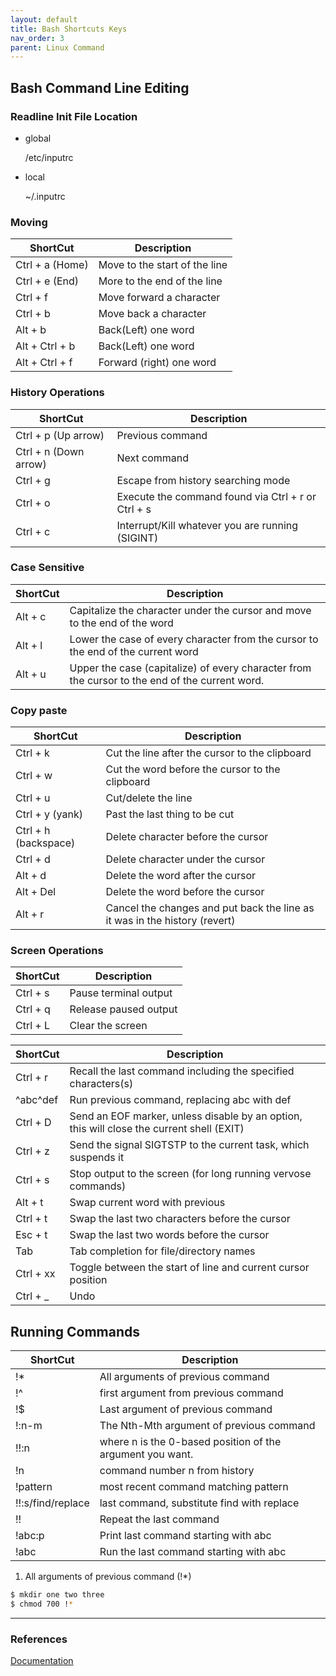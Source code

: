 ```yaml
---
layout: default
title: Bash Shortcuts Keys
nav_order: 3 
parent: Linux Command 
---
```

## Bash Command Line Editing

### Readline Init File Location

- global
    
    /etc/inputrc

- local
  
   ~/.inputrc

### Moving

| ShortCut | Description |
|-----|--|
|Ctrl + a (Home)|Move to the start of the line|
|Ctrl + e (End)|More to the end of the line|
|Ctrl + f|Move forward a character|
|Ctrl + b|Move back a character|
|Alt + b |Back(Left) one word|
|Alt + Ctrl + b |Back(Left) one word|
|Alt + Ctrl +  f |Forward (right) one word|

### History Operations

| ShortCut | Description |
|-----|--|
|Ctrl + p (Up arrow)|Previous command|
|Ctrl + n (Down arrow)|Next command|
|Ctrl + g|Escape from history searching mode|
|Ctrl + o|Execute the command found via Ctrl + r or Ctrl + s|
|Ctrl + c|Interrupt/Kill whatever you are running (SIGINT)|

### Case Sensitive

| ShortCut | Description |
|-----|--|
|Alt + c | Capitalize the character under the cursor and move to the end of the word|
|Alt + l | Lower the case of every character from the cursor to the end of the current word|
|Alt + u | Upper the case (capitalize) of every character from the cursor to the end of the current word.|

### Copy paste

| ShortCut | Description |
|-----|--|
|Ctrl + k|Cut the line after the cursor to the clipboard|
|Ctrl + w|Cut the word before the cursor to the clipboard|
|Ctrl + u|Cut/delete the line|
|Ctrl + y (yank)|Past the last thing to be cut|
|Ctrl + h (backspace)|Delete character before the cursor|
|Ctrl + d|Delete character under the cursor|
|Alt  + d|Delete the word after the cursor|
|Alt + Del|Delete the word before the cursor|
|Alt + r | Cancel the changes and put back the line as it was in the history (revert)|

### Screen Operations

| ShortCut | Description |
|-----|--|
|Ctrl + s|Pause terminal output|
|Ctrl + q|Release paused output|
|Ctrl + L|Clear the screen|


| ShortCut | Description |
|-----|--|
|Ctrl + r|Recall the last command including the specified characters(s)|
|^abc^def|Run previous command, replacing abc with def|
|Ctrl + D|Send an EOF marker, unless disable by an option, this will close the current shell (EXIT)|
|Ctrl + z|Send the signal SIGTSTP to the current task, which suspends it|
|Ctrl + s|Stop output to the screen (for long running vervose commands)|
|Alt + t|Swap current word with previous|
|Ctrl + t|Swap the last two characters before the cursor|
|Esc + t|Swap the last two words before the cursor|
|Tab|Tab completion for file/directory names|
|Ctrl + xx| Toggle between the start of line and current cursor position|
|Ctrl + _| Undo |

## Running Commands

| ShortCut | Description |
|-----|--|
|!*  | All arguments of previous command |
!^   | first argument from previous command|
|!$  |Last argument of previous command|
|!:n-m  |The Nth-Mth argument of previous command|
|!!:n |where n is the 0-based position of the argument you want.|
|!n | command number n from history |
|!pattern | most recent command matching pattern |
|!!:s/find/replace | last command, substitute find with replace|
|!!|Repeat the last command|
|!abc:p|Print last command starting with abc|
|!abc|Run the last command starting with abc|

1.  All arguments of previous command (!*)

```bash
$ mkdir one two three
$ chmod 700 !*
```
---
### References
[Documentation](https://www.gnu.org/software/bash/manual/bash.html#Command-Line-Editing)